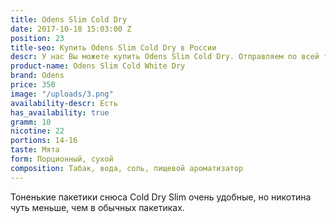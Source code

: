 ```yaml
---
title: Odens Slim Cold Dry
date: 2017-10-18 15:03:00 Z
position: 23
title-seo: Купить Odens Slim Cold Dry в России
descr: У нас Вы можете купить Odens Slim Cold Dry. Отправляем по всей территории России.
product-name: Odens Slim Cold White Dry
brand: Odens
price: 350
image: "/uploads/3.png"
availability-descr: Есть
has_availability: true
gramm: 10
nicotine: 22
portions: 14-16
taste: Мята
form: Порционный, сухой
composition: Табак, вода, соль, пищевой ароматизатор
---
```


Тоненькие пакетики снюса Cold Dry Slim очень удобные, но никотина чуть меньше, чем в обычных пакетиках.